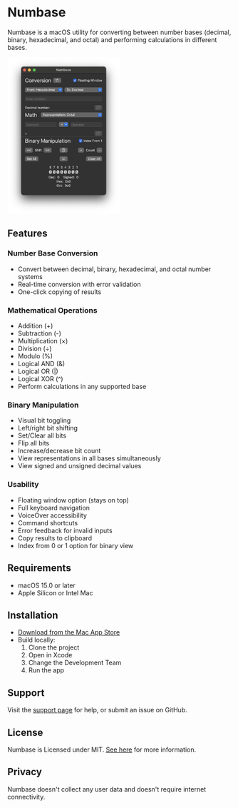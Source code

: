 # Numbase

Numbase is a macOS utility for converting between number bases (decimal, binary, hexadecimal, and octal) and performing calculations in different bases.

<img alt="Numbase app" src="./src/1.png" width="50%" />

## Features

### Number Base Conversion
- Convert between decimal, binary, hexadecimal, and octal number systems
- Real-time conversion with error validation
- One-click copying of results

### Mathematical Operations
- Addition (+)
- Subtraction (-)
- Multiplication (×)
- Division (÷)
- Modulo (%)
- Logical AND (&)
- Logical OR (|)
- Logical XOR (^)
- Perform calculations in any supported base

### Binary Manipulation
- Visual bit toggling
- Left/right bit shifting
- Set/Clear all bits
- Flip all bits
- Increase/decrease bit count
- View representations in all bases simultaneously
- View signed and unsigned decimal values

### Usability
- Floating window option (stays on top)
- Full keyboard navigation
- VoiceOver accessibility
- Command shortcuts
- Error feedback for invalid inputs
- Copy results to clipboard
- Index from 0 or 1 option for binary view

## Requirements
- macOS 15.0 or later
- Apple Silicon or Intel Mac

## Installation
- [Download from the Mac App Store](https://apps.apple.com/us/app/numbase/id6740551555)
- Build locally:
  1. Clone the project
  2. Open in Xcode
  3. Change the Development Team
  4. Run the app

## Support
Visit the [support page](https://jordan-christensen.com/numbase-support) for help, or submit an issue on GitHub.

## License
Numbase is Licensed under MIT. [See here](./LICENSE) for more information.

## Privacy
Numbase doesn't collect any user data and doesn't require internet connectivity.

